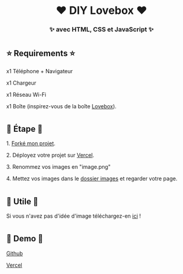 <h1 align="center"> ❤ DIY Lovebox ❤ </h1>
<h3 align="center"> ✨ avec HTML, CSS et JavaScript ✨ </h3>

#

<h2> ⭐ Requirements ⭐ </h2>

<p> x1 Téléphone + Navigateur </p>
<p> x1 Chargeur </p>
<p> x1 Réseau Wi-Fi </p>
<p> x1 Boîte (inspirez-vous de la boîte <a href="assets/images/lovebox.png?raw=true">Lovebox</a>). </p>

#

<h2> 🌟 Étape 🌟 </h2>

<p> 1. <a href="https://github.com/LeBazarDeBryan/DIY_Lovebox/fork">Forké mon projet</a>. </p>
<p> 2. Déployez votre projet sur <a href="https://vercel.app">Vercel</a>. </p>
<p> 3. Renommez vos images en "image.png" </p>
<p> 4. Mettez vos images dans le <a href="images">dossier images</a> et regarder votre page. </p>

#

<h2> 💞 Utile 💞 </h2>

<p> Si vous n'avez pas d'idée d'image téléchargez-en <a href="database">ici</a> ! </p>

#

<h2> 🌠 Demo 🌠 </h2>

<p> <a href="https://lebazardebryan.github.io/DIY_Lovebox/"> Github </a></p>
<p> <a href="https://diy-lovebox.vercel.app/"> Vercel </a></p>
